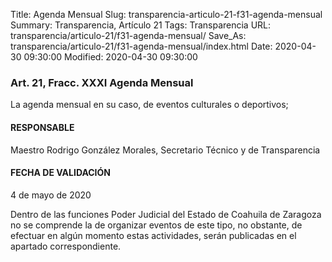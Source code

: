 Title: Agenda Mensual
Slug: transparencia-articulo-21-f31-agenda-mensual
Summary: Transparencia, Artículo 21
Tags: Transparencia
URL: transparencia/articulo-21/f31-agenda-mensual/
Save_As: transparencia/articulo-21/f31-agenda-mensual/index.html
Date: 2020-04-30 09:30:00
Modified: 2020-04-30 09:30:00


### Art. 21, Fracc. XXXI Agenda Mensual

La agenda mensual en su caso, de eventos culturales o deportivos;

#### RESPONSABLE

Maestro Rodrigo González Morales, Secretario Técnico y de Transparencia

#### FECHA DE VALIDACIÓN

4 de mayo de 2020

Dentro de las funciones Poder Judicial del Estado de Coahuila de Zaragoza no se comprende la de organizar eventos de este tipo, no obstante, de efectuar en algún momento estas actividades, serán publicadas en el apartado correspondiente.


